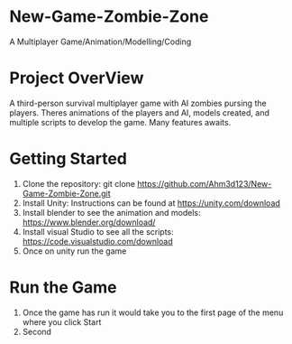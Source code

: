 # New-Game-Zombie-Zone
 A Multiplayer Game/Animation/Modelling/Coding 

# Project OverView
 A third-person survival multiplayer game with AI zombies pursing the players. Theres animations of the players and AI, models created, and multiple scripts to develop the game. Many features awaits. 
 
# Getting Started 
1. Clone the repository: git clone https://github.com/Ahm3d123/New-Game-Zombie-Zone.git
2. Install Unity: Instructions can be found at https://unity.com/download
3. Install blender to see the animation and models: https://www.blender.org/download/
4. Install visual Studio to see all the scripts: https://code.visualstudio.com/download
5. Once on unity run the game

# Run the Game
1. Once the game has run it would take you to the first page of the menu where you click Start
2. Second
